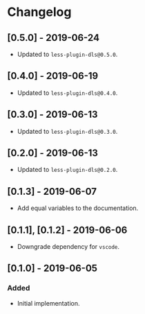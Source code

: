 # Changelog

## [0.5.0] - 2019-06-24

- Updated to `less-plugin-dls@0.5.0`.

## [0.4.0] - 2019-06-19

- Updated to `less-plugin-dls@0.4.0`.

## [0.3.0] - 2019-06-13

- Updated to `less-plugin-dls@0.3.0`.

## [0.2.0] - 2019-06-13

- Updated to `less-plugin-dls@0.2.0`.

## [0.1.3] - 2019-06-07

- Add equal variables to the documentation.

## [0.1.1], [0.1.2] - 2019-06-06

- Downgrade dependency for `vscode`.

## [0.1.0] - 2019-06-05

### Added

- Initial implementation.
